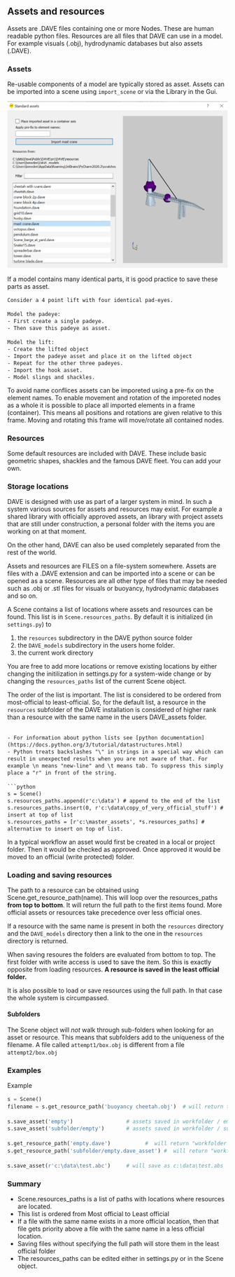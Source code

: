 ## Assets and resources

Assets are .DAVE files containing one or more Nodes. These are human readable python files.
Resources are all files that DAVE can use in a model. For example visuals (.obj), hydrodynamic databases but also assets (.DAVE).

### Assets

Re-usable components of a model are typically stored as asset. Assets can be imported into a scene using `import_scene` or via the Library in the Gui.

![Library](./images/asset_library.png)

If a model contains many identical parts, it is good practice to save these parts as asset. 

```{admonition} Example:
Consider a 4 point lift with four identical pad-eyes.

Model the padeye:
- First create a single padeye.
- Then save this padeye as asset.

Model the lift:
- Create the lifted object
- Import the padeye asset and place it on the lifted object
- Repeat for the other three padeyes.
- Import the hook asset.
- Model slings and shackles.
```

To avoid name conflices assets can be imporeted using a pre-fix on the element names.
To enable movement and rotation of the imporeted nodes as a whole it is possible to place all imported elements in a frame (container). This means all positions and rotations are given relative to this frame. Moving and rotating this frame will move/rotate all contained nodes.

### Resources

Some default resources are included with DAVE. These include basic geometric shapes, shackles and the famous DAVE fleet. You can add your own.


### Storage locations


DAVE is designed with use as part of a larger system in mind. In such a system various sources for assets and resources may exist.
For example a shared library with officially approved assets, an library with project assets that are still under construction, a personal folder with the items you are working on at that moment.

On the other hand, DAVE can also be used completely separated from the rest of the world.

Assets and resources are FILES on a file-system somewhere. Assets are files with a .DAVE extension and can be imported into a scene or can be opened as a scene. Resources are all other type of files that may be needed such as .obj or .stl files for visuals or buoyancy, hydrodynamic databases and so on.

A Scene contains a list of locations where assets and resources can be found. This list is in `Scene.resources_paths`. By default it is initialized (in `settings.py`) to

1. the `resources` subdirectory in the DAVE python source folder
2. the `DAVE_models` subdirectory in the users home folder.
3. the current work directory

You are free to add more locations or remove existing locations by either changing the initilization in settings.py for a system-wide change or by changing the `resources_paths` list of the current Scene object.

The order of the list is important.
The list is considered to be ordered from most-official to least-official. So, for the default list, a resource in the `resources` subfolder of the DAVE installation is considered of higher rank than a resource with the same name in the users DAVE_assets folder.

```{admonition} More info:

- For information about python lists see [python documentation](https://docs.python.org/3/tutorial/datastructures.html)
- Python treats backslashes "\" in strings in a special way which can result in unexpected results when you are not aware of that. For example \n means "new-line" and \t means tab. To suppress this simply place a "r" in front of the string.

```python
s = Scene()
s.resources_paths.append(r'c:\data') # append to the end of the list
s.resources_paths.insert(0, r'c:\data\copy_of_very_official_stuff') # insert at top of list
s.resources_paths = [r'c:\master_assets', *s.resources_paths] # alternative to insert on top of list.
```

In a typical workflow an asset would first be created in a local or project folder. Then it would be checked as approved. Once approved it would be moved to an official (write protected) folder.

### Loading and saving resources

The path to a resource can be obtained using Scene.get_resource_path(name). This will loop over the resources_paths **from top to bottom**. It will return the full path to the first items found. More official assets or resources take precedence over less official ones.

If a resource with the same name is present in both the `resources` directory and the `DAVE_models` directory then a link to the one in the `resources` directory is returned.

When saving resoures the folders are evaluated from bottom to top. The first folder with write access is used to save the item. So this is exactly opposite from loading resources. **A resource is saved in the least official folder.**

It is also possible to load or save resources using the full path. In that case the whole system is circumpassed.

#### Subfolders

The Scene object will *not* walk through sub-folders when looking for an asset or resource. This means that subfolders add to the uniqueness of the filename.
A file called `attempt1/box.obj` is different from a file `attempt2/box.obj`


### Examples

Example 

```python
s = Scene()
filename = s.get_resource_path('buoyancy cheetah.obj')  # will return the official buoyancy cheetah.obj

s.save_asset('empty')                 # assets saved in workfolder / empty.dave
s.save_asset('subfolder/empty')       # assets saved in workfolder / subfolder / empty.dave

s.get_resource_path('empty.dave')           #  will return "workfolder / empty.dave_asset"
s.get_resource_path('subfolder/empty.dave_asset') #  will return "workfolder / subfolder / empty.dave"

s.save_asset(r'c:\data\test.abc')     # will save as c:\data\test.abs
```

### Summary

- Scene.resources_paths is a list of paths with locations where resources are located.
- This list is ordered from Most official to Least official
- If a file with the same name exists in a more official location, then that file gets priority above a file with the same name in a less official location.
- Saving files without specifying the full path will store them in the least official folder
- The resources_paths can be edited either in settings.py or in the Scene object.
